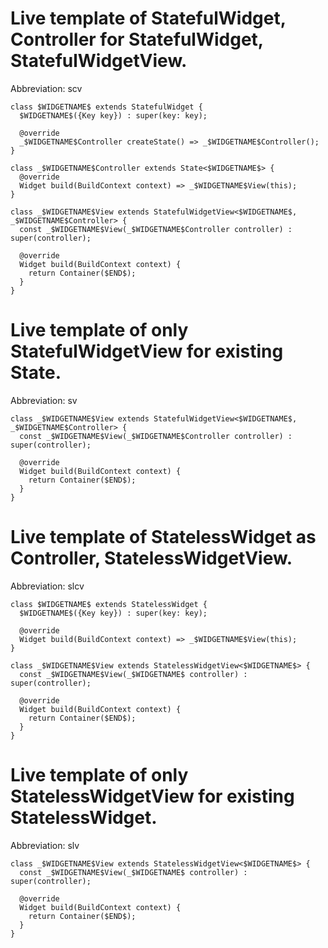 # Live template of StatefulWidget, Controller for StatefulWidget, StatefulWidgetView.

Abbreviation: scv

```
class $WIDGETNAME$ extends StatefulWidget {
  $WIDGETNAME$({Key key}) : super(key: key);

  @override
  _$WIDGETNAME$Controller createState() => _$WIDGETNAME$Controller();
}
 
class _$WIDGETNAME$Controller extends State<$WIDGETNAME$> {
  @override
  Widget build(BuildContext context) => _$WIDGETNAME$View(this);
}
 
class _$WIDGETNAME$View extends StatefulWidgetView<$WIDGETNAME$, _$WIDGETNAME$Controller> {
  const _$WIDGETNAME$View(_$WIDGETNAME$Controller controller) : super(controller);
 
  @override
  Widget build(BuildContext context) {
    return Container($END$);
  }
}
```

# Live template of only StatefulWidgetView for existing State.

Abbreviation: sv

```
class _$WIDGETNAME$View extends StatefulWidgetView<$WIDGETNAME$, _$WIDGETNAME$Controller> {
  const _$WIDGETNAME$View(_$WIDGETNAME$Controller controller) : super(controller);
 
  @override
  Widget build(BuildContext context) {
    return Container($END$);
  }
}
```

# Live template of StatelessWidget as Controller, StatelessWidgetView.

Abbreviation: slcv

``` 
class $WIDGETNAME$ extends StatelessWidget {
  $WIDGETNAME$({Key key}) : super(key: key);

  @override
  Widget build(BuildContext context) => _$WIDGETNAME$View(this);
}
 
class _$WIDGETNAME$View extends StatelessWidgetView<$WIDGETNAME$> {
  const _$WIDGETNAME$View(_$WIDGETNAME$ controller) : super(controller);
 
  @override
  Widget build(BuildContext context) {
    return Container($END$);
  }
}
```

# Live template of only StatelessWidgetView for existing StatelessWidget.

Abbreviation: slv

```
class _$WIDGETNAME$View extends StatelessWidgetView<$WIDGETNAME$> {
  const _$WIDGETNAME$View(_$WIDGETNAME$ controller) : super(controller);
 
  @override
  Widget build(BuildContext context) {
    return Container($END$);
  }
}
```